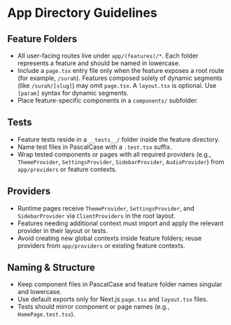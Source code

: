 # App Directory Guidelines

## Feature Folders

- All user-facing routes live under `app/(features)/*`. Each folder represents a feature and should be named in lowercase.
- Include a `page.tsx` entry file only when the feature exposes a root route (for example, `/surah`). Features composed solely of dynamic segments (like `/surah/[slug]`) may omit `page.tsx`. A `layout.tsx` is optional. Use `[param]` syntax for dynamic segments.
- Place feature-specific components in a `components/` subfolder.

## Tests

- Feature tests reside in a `__tests__/` folder inside the feature directory.
- Name test files in PascalCase with a `.test.tsx` suffix.
- Wrap tested components or pages with all required providers (e.g., `ThemeProvider`, `SettingsProvider`, `SidebarProvider`, `AudioProvider`) from `app/providers` or feature contexts.

## Providers

- Runtime pages receive `ThemeProvider`, `SettingsProvider`, and `SidebarProvider` via `ClientProviders` in the root layout.
- Features needing additional context must import and apply the relevant provider in their layout or tests.
- Avoid creating new global contexts inside feature folders; reuse providers from `app/providers` or existing feature contexts.

## Naming & Structure

- Keep component files in PascalCase and feature folder names singular and lowercase.
- Use default exports only for Next.js `page.tsx` and `layout.tsx` files.
- Tests should mirror component or page names (e.g., `HomePage.test.tsx`).

